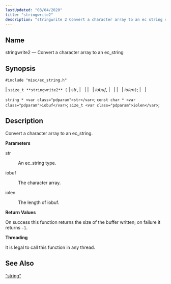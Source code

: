 ```yaml
---
lastUpdated: "03/04/2020"
title: "stringwrite2"
description: "stringwrite 2 Convert a character array to an ec string ssize t stringwrite 2 str iobuf iolen string str const char iobuf size t iolen Convert a character array to an ec string str An ec string type iobuf The character array iolen The length of iobuf On success this..."
---
```


<a name="apis.stringwrite2"></a> 
## Name

stringwrite2 — Convert a character array to an ec_string

## Synopsis

`#include "misc/ec_string.h"`

| `ssize_t **stringwrite2** (` | <var class="pdparam">str</var>, |   |
|   | <var class="pdparam">iobuf</var>, |   |
|   | <var class="pdparam">iolen</var>`)`; |   |

`string * <var class="pdparam">str</var>`;
`const char * <var class="pdparam">iobuf</var>`;
`size_t <var class="pdparam">iolen</var>`;<a name="idp62999264"></a> 
## Description

Convert a character array to an ec_string.

**<a name="idp63000480"></a> Parameters**

<dl class="variablelist">

<dt>str</dt>

<dd>

An ec_string type.

</dd>

<dt>iobuf</dt>

<dd>

The character array.

</dd>

<dt>iolen</dt>

<dd>

The length of iobuf.

</dd>

</dl>

**<a name="idp63006880"></a> Return Values**

On success this function returns the size of the buffer written; on failure it returns `-1`.

**<a name="idp63008304"></a> Threading**

It is legal to call this function in any thread.

<a name="idp63009408"></a> 
## See Also

[“string”](/momentum/3/3-api/structs-string)